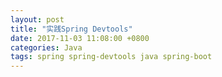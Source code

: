```yaml
---
layout: post
title: "实践Spring Devtools"
date: 2017-11-03 11:08:00 +0800
categories: Java
tags: spring spring-devtools java spring-boot
---
```


